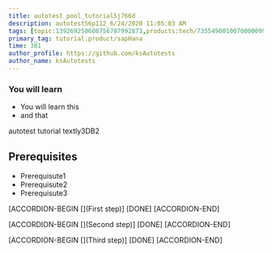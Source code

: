 ```yaml
---
title: autotest_pool_tutorial5j766d
description: autotestS6p112_6/24/2020 11:05:03 AM
tags: [topic:139269250608756787992873,products:tech/73554900100700000996,tutorial:experience/advanced]
primary_tag: tutorial:product/sapHana
time: 381
author_profile: https://github.com/ksAutotests
author_name: ksAutotests
---
```

### You will learn
- You will learn this
- and that

autotest tutorial textly3DB2

## Prerequisites
- Prerequisute1
- Prerequisute2
- Prerequisute3

[ACCORDION-BEGIN [](First step)]
[DONE]
[ACCORDION-END]

[ACCORDION-BEGIN [](Second step)]
[DONE]
[ACCORDION-END]

[ACCORDION-BEGIN [](Third step)]
[DONE]
[ACCORDION-END]


